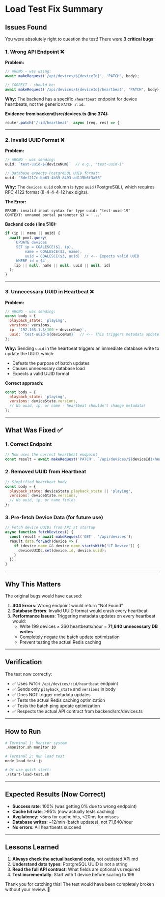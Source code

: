 # Load Test Fix Summary

## Issues Found

You were absolutely right to question the test! There were **3 critical bugs**:

### 1. Wrong API Endpoint ❌
**Problem:**
```javascript
// WRONG - was using:
await makeRequest('/api/devices/${deviceId}', 'PATCH', body);

// CORRECT - should be:
await makeRequest('/api/devices/${deviceId}/heartbeat', 'PATCH', body);
```

**Why:** The backend has a specific `/heartbeat` endpoint for device heartbeats, not the generic `PATCH /:id`.

**Evidence from backend/src/devices.ts (line 374):**
```typescript
router.patch('/:id/heartbeat', async (req, res) => {
```

---

### 2. Invalid UUID Format ❌
**Problem:**
```javascript
// WRONG - was sending:
uuid: `test-uuid-${deviceNum}`  // e.g., "test-uuid-1"

// Database expects PostgreSQL UUID format:
uuid: "3def217c-bb63-4b39-8493-ad115b6f3a56"
```

**Why:** The `devices.uuid` column is type `uuid` (PostgreSQL), which requires RFC 4122 format (8-4-4-4-12 hex digits).

**The Error:**
```
ERROR: invalid input syntax for type uuid: "test-uuid-19"
CONTEXT: unnamed portal parameter $3 = '...'
```

**Backend code (line 510):**
```typescript
if (ip || name || uuid) {
  await pool.query(
    `UPDATE devices
     SET ip = COALESCE($1, ip),
         name = COALESCE($2, name),
         uuid = COALESCE($3, uuid)  // <-- Expects valid UUID
     WHERE id = $4`,
    [ip || null, name || null, uuid || null, id]
  );
}
```

---

### 3. Unnecessary UUID in Heartbeat ❌
**Problem:**
```javascript
// WRONG - was sending:
const body = {
  playback_state: 'playing',
  versions: versions,
  ip: `192.168.1.${100 + deviceNum}`,
  uuid: `test-uuid-${deviceNum}`  // <-- This triggers metadata update!
};
```

**Why:** Sending `uuid` in the heartbeat triggers an immediate database write to update the UUID, which:
- Defeats the purpose of batch updates
- Causes unnecessary database load
- Expects a valid UUID format

**Correct approach:**
```javascript
const body = {
  playback_state: 'playing',
  versions: deviceState.versions,
  // No uuid, ip, or name - heartbeat shouldn't change metadata!
};
```

---

## What Was Fixed ✅

### 1. Correct Endpoint
```javascript
// Now uses the correct heartbeat endpoint
const result = await makeRequest('PATCH', `/api/devices/${deviceId}/heartbeat`, body);
```

### 2. Removed UUID from Heartbeat
```javascript
// Simplified heartbeat body
const body = {
  playback_state: deviceState.playback_state || 'playing',
  versions: deviceState.versions,
  // No uuid, ip, or name fields
};
```

### 3. Pre-fetch Device Data (for future use)
```javascript
// Fetch device UUIDs from API at startup
async function fetchDevices() {
  const result = await makeRequest('GET', '/api/devices');
  result.data.forEach(device => {
    if (device.name && device.name.startsWith('LT Device')) {
      deviceUUIDs.set(device.id, device.uuid);
    }
  });
}
```

---

## Why This Matters

The original bugs would have caused:

1. **404 Errors**: Wrong endpoint would return "Not Found"
2. **Database Errors**: Invalid UUID format would crash every heartbeat
3. **Performance Issues**: Triggering metadata updates on every heartbeat would:
   - Write 199 devices × 360 heartbeats/hour = **71,640 unnecessary DB writes**
   - Completely negate the batch update optimization
   - Prevent testing the actual Redis caching

---

## Verification

The test now correctly:
- ✅ Uses `PATCH /api/devices/:id/heartbeat` endpoint
- ✅ Sends only `playback_state` and `versions` in body
- ✅ Does NOT trigger metadata updates
- ✅ Tests the actual Redis caching optimization
- ✅ Tests the batch ping update optimization
- ✅ Respects the actual API contract from backend/src/devices.ts

---

## How to Run

```bash
# Terminal 1: Monitor system
./monitor.sh monitor 10

# Terminal 2: Run load test
node load-test.js

# Or use quick start:
./start-load-test.sh
```

---

## Expected Results (Now Correct)

- **Success rate**: 100% (was getting 0% due to wrong endpoint)
- **Cache hit rate**: >95% (now actually tests caching)
- **Avg latency**: <5ms for cache hits, <20ms for misses
- **Database writes**: ~12/min (batch updates), not 71,640/hour
- **No errors**: All heartbeats succeed

---

## Lessons Learned

1. **Always check the actual backend code**, not outdated API.md
2. **Understand data types**: PostgreSQL UUID is not a string
3. **Read the full API contract**: What fields are optional vs required
4. **Test incrementally**: Start with 1 device before scaling to 199

Thank you for catching this! The test would have been completely broken without your review. 🙏
